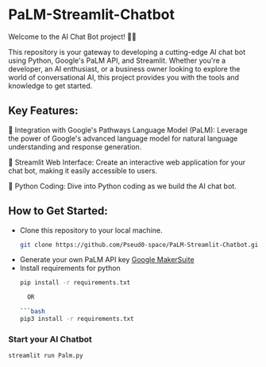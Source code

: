 # PaLM-Streamlit-Chatbot
Welcome to the AI Chat Bot project! 🤖💬

This repository is your gateway to developing a cutting-edge AI chat bot using Python, Google's PaLM API, and Streamlit. Whether you're a developer, an AI enthusiast, or a business owner looking to explore the world of conversational AI, this project provides you with the tools and knowledge to get started.

## Key Features:

🔵 Integration with Google's Pathways Language Model (PaLM): Leverage the power of Google's advanced language model for natural language understanding and response generation.

🚀 Streamlit Web Interface: Create an interactive web application for your chat bot, making it easily accessible to users.

🐍 Python Coding: Dive into Python coding as we build the AI chat bot.

## How to Get Started:

* Clone this repository to your local machine.
    ```bash
    git clone https://github.com/Pseud0-space/PaLM-Streamlit-Chatbot.git
* Generate your own PaLM API key
    [Google MakerSuite](https://makersuite.google.com/app/apikey "MakerSuite")
* Install requirements for python
  ```bash
  pip install -r requirements.txt

    OR
  
  ```bash
  pip3 install -r requirements.txt

### Start your AI Chatbot
```bash
streamlit run Palm.py
